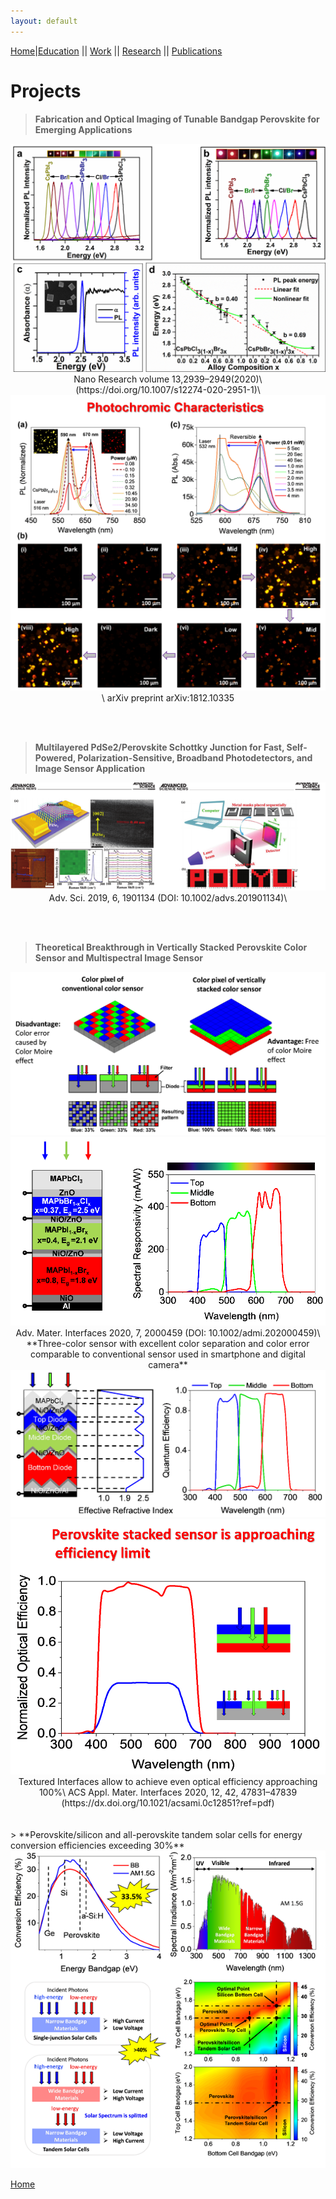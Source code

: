 ```yaml
---
layout: default
---
```

[Home](./)|[Education](./education.html) || [Work](./experience.html) || [Research](./projects.html) || [Publications](./publications.html)

# Projects

  > **Fabrication and Optical Imaging of Tunable Bandgap Perovskite for Emerging Applications** 
  <center>
	<img src="/assets/img/project_1.png">
	Nano Research volume 13,2939–2949(2020)\
	(https://doi.org/10.1007/s12274-020-2951-1)\
	<img src="/assets/img/project_1_1.png">\
	 arXiv preprint arXiv:1812.10335
  </center>
  
<br /> <br />
  
  > **Multilayered PdSe2/Perovskite Schottky Junction for Fast, Self-Powered, Polarization-Sensitive, Broadband Photodetectors, and Image Sensor Application**
  <center>
  <img src="/assets/img/project_2.png">
  Adv. Sci. 2019, 6, 1901134 (DOI: 10.1002/advs.201901134)\
  </center>

 <br /> <br />

  > **Theoretical Breakthrough in Vertically Stacked Perovskite Color Sensor and Multispectral Image Sensor** 
  <center>
	<img src="/assets/img/project_3_1.png">
	<img src="/assets/img/project_3_2.png">
	Adv. Mater. Interfaces 2020, 7, 2000459 (DOI: 10.1002/admi.202000459)\
	**Three-color sensor with excellent color separation and color error comparable to conventional sensor used in smartphone and digital camera**
	<img src="/assets/img/project_3_3.png">
	<img src="/assets/img/project_3_4.png">
	Textured Interfaces allow to achieve even optical efficiency approaching 100%\
	ACS Appl. Mater. Interfaces 2020, 12, 42, 47831–47839 (https://dx.doi.org/10.1021/acsami.0c12851?ref=pdf)
  </center>
  <br /> <br />
  > **Perovskite/silicon and all-perovskite tandem solar cells for energy conversion efficiencies exceeding 30%** 
  <center>
	<img src="/assets/img/project_4.png">
	
  </center>



[Home](./)
